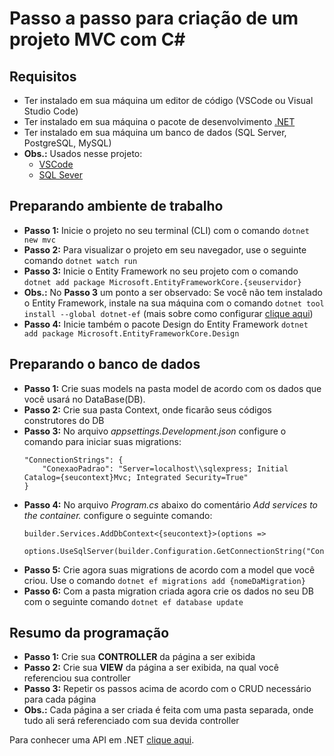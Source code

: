 # Passo a passo para criação de um projeto MVC com C#

## Requisitos

- Ter instalado em sua máquina um editor de código (VSCode ou Visual Studio Code)
- Ter instalado em sua máquina o pacote de desenvolvimento <a href="https://dotnet.microsoft.com/en-us/download" target="_blank">.NET</a>
- Ter instalado em sua máquina um banco de dados (SQL Server, PostgreSQL, MySQL)
- **Obs.:** Usados nesse projeto:
  - <a href="https://code.visualstudio.com/download" target="_blank">VSCode</a>
  - <a href="https://www.microsoft.com/pt-br/sql-server/sql-server-downloads" target="_blank">SQL Sever</a>

## Preparando ambiente de trabalho

- **Passo 1:** Inicie o projeto no seu terminal (CLI) com o comando `dotnet new mvc`
- **Passo 2:** Para visualizar o projeto em seu navegador, use o seguinte comando `dotnet watch run`
- **Passo 3:** Inicie o Entity Framework no seu projeto com o comando `dotnet add package Microsoft.EntityFrameworkCore.{seuservidor}`
- **Obs.:** No **Passo 3** um ponto a ser observado: Se você não tem instalado o Entity Framework, instale na sua máquina com o comando `dotnet tool install --global dotnet-ef` (mais sobre como configurar <a href="https://github.com/PkMs7/introducao-API-dotnetCSharp" target="_blank">clique aqui</a>)
- **Passo 4:** Inicie também o pacote Design do Entity Framework `dotnet add package Microsoft.EntityFrameworkCore.Design`


## Preparando o banco de dados

- **Passo 1:** Crie suas models na pasta model de acordo com os dados que você usará no DataBase(DB).
- **Passo 2:** Crie sua pasta Context, onde ficarão seus códigos construtores do DB
- **Passo 3:** No arquivo _appsettings.Development.json_ configure o comando para iniciar suas migrations: 
    ```
    "ConnectionStrings": {
        "ConexaoPadrao": "Server=localhost\\sqlexpress; Initial Catalog={seucontext}Mvc; Integrated Security=True"
    }        
    ```
- **Passo 4:** No arquivo _Program.cs_ abaixo do comentário _Add services to the container._ configure o seguinte comando:
    ```
    builder.Services.AddDbContext<{seucontext}>(options => 
        options.UseSqlServer(builder.Configuration.GetConnectionString("ConexaoPadrao")));
    ```
- **Passo 5:** Crie agora suas migrations de acordo com a model que você criou. Use o comando `dotnet ef migrations add {nomeDaMigration}`
- **Passo 6:** Com a pasta migration criada agora crie os dados no seu DB com o seguinte comando `dotnet ef database update`

## Resumo da programação

- **Passo 1:** Crie sua **CONTROLLER** da página a ser exibida
- **Passo 2:** Crie sua **VIEW** da página a ser exibida, na qual você referenciou sua controller
- **Passo 3:** Repetir os passos acima de acordo com o CRUD necessário para cada página
- **Obs.:** Cada página a ser criada é feita com uma pasta separada, onde tudo ali será referenciado com sua devida controller

Para conhecer uma API em .NET <a href="https://github.com/PkMs7/introducao-API-dotnetCSharp" target="_blank">clique aqui</a>.